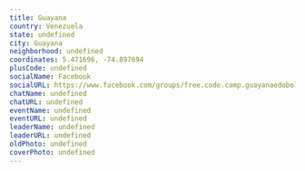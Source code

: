 ```yaml
---
title: Guayana
country: Venezuela
state: undefined
city: Guayana
neighborhood: undefined
coordinates: 5.471696, -74.897694
plusCode: undefined
socialName: Facebook
socialURL: https://www.facebook.com/groups/free.code.camp.guayanaedobolivar
chatName: undefined
chatURL: undefined
eventName: undefined
eventURL: undefined
leaderName: undefined
leaderURL: undefined
oldPhoto: undefined
coverPhoto: undefined
---
```

